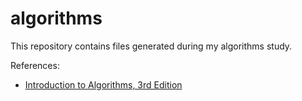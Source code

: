 # algorithms

This repository contains files generated during my algorithms study.

References:
- [Introduction to Algorithms, 3rd Edition](http://www.amazon.com/Introduction-Algorithms-Edition-Thomas-Cormen/dp/0262033844)
